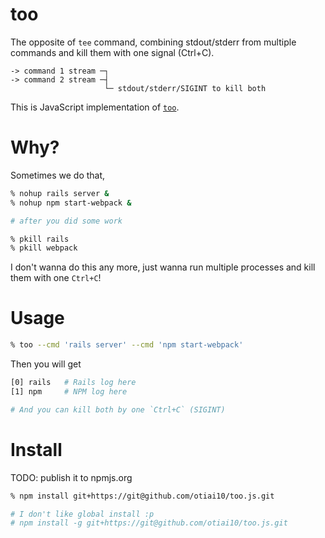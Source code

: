 # too

The opposite of `tee` command, combining stdout/stderr from multiple commands and kill them with one signal (Ctrl+C).

```
-> command 1 stream ─┐
-> command 2 stream ─┤
                     └─ stdout/stderr/SIGINT to kill both
```

This is JavaScript implementation of [`too`](https://github.com/otiai10/too).

# Why?

Sometimes we do that,

```sh
% nohup rails server &
% nohup npm start-webpack &

# after you did some work

% pkill rails
% pkill webpack
```

I don't wanna do this any more, just wanna run multiple processes and kill them with one `Ctrl+C`!

# Usage

```sh
% too --cmd 'rails server' --cmd 'npm start-webpack'
```

Then you will get

```sh
[0] rails   # Rails log here
[1] npm     # NPM log here

# And you can kill both by one `Ctrl+C` (SIGINT)
```

# Install

TODO: publish it to npmjs.org

```sh
% npm install git+https://git@github.com/otiai10/too.js.git

# I don't like global install :p
# npm install -g git+https://git@github.com/otiai10/too.js.git
```